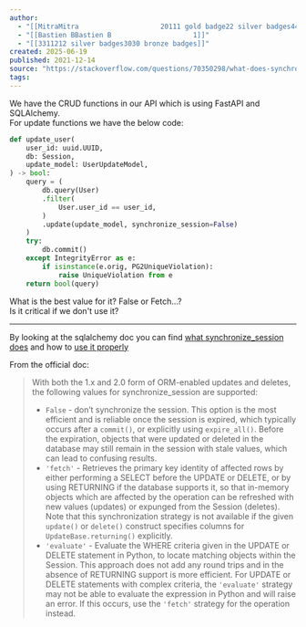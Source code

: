 ```yaml
---
author:
  - "[[MitraMitra                    20111 gold badge22 silver badges44 bronze badges]]"
  - "[[Bastien BBastien B                    1]]"
  - "[[3311212 silver badges3030 bronze badges]]"
created: 2025-06-19
published: 2021-12-14
source: "https://stackoverflow.com/questions/70350298/what-does-synchronize-session-false-do-exactly-in-update-functions-for-sqlalch"
tags:
---
```


We have the CRUD functions in our API which is using FastAPI and SQLAlchemy.  
For update functions we have the below code:

```python
def update_user(
    user_id: uuid.UUID,
    db: Session,
    update_model: UserUpdateModel,
) -> bool:
    query = (
        db.query(User)
        .filter(
            User.user_id == user_id,
        )
        .update(update_model, synchronize_session=False)
    )
    try:
        db.commit()
    except IntegrityError as e:
        if isinstance(e.orig, PG2UniqueViolation):
            raise UniqueViolation from e
    return bool(query)
```

What is the best value for it? False or Fetch...?  
Is it critical if we don't use it?

___

By looking at the sqlalchemy doc you can find [what synchronize\_session does](https://docs.sqlalchemy.org/en/14/orm/query.html#sqlalchemy.orm.Query.update) and how to [use it properly](https://docs.sqlalchemy.org/en/14/orm/session_basics.html#update-and-delete-with-arbitrary-where-clause)

From the official doc:

> With both the 1.x and 2.0 form of ORM-enabled updates and deletes, the following values for synchronize\_session are supported:
> 
> - `False` - don’t synchronize the session. This option is the most efficient and is reliable once the session is expired, which typically occurs after a `commit()`, or explicitly using `expire_all()`. Before the expiration, objects that were updated or deleted in the database may still remain in the session with stale values, which can lead to confusing results.
> - `'fetch'` - Retrieves the primary key identity of affected rows by either performing a SELECT before the UPDATE or DELETE, or by using RETURNING if the database supports it, so that in-memory objects which are affected by the operation can be refreshed with new values (updates) or expunged from the Session (deletes). Note that this synchronization strategy is not available if the given `update()` or `delete()` construct specifies columns for `UpdateBase.returning()` explicitly.
> - `'evaluate'` - Evaluate the WHERE criteria given in the UPDATE or DELETE statement in Python, to locate matching objects within the Session. This approach does not add any round trips and in the absence of RETURNING support is more efficient. For UPDATE or DELETE statements with complex criteria, the `'evaluate'` strategy may not be able to evaluate the expression in Python and will raise an error. If this occurs, use the `'fetch'` strategy for the operation instead.
